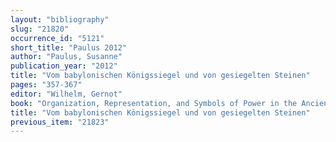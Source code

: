 ```yaml
---
layout: "bibliography"
slug: "21820"
occurrence_id: "5121"
short_title: "Paulus 2012"
author: "Paulus, Susanne"
publication_year: "2012"
title: "Vom babylonischen Königssiegel und von gesiegelten Steinen"
pages: "357-367"
editor: "Wilhelm, Gernot"
book: "Organization, Representation, and Symbols of Power in the Ancient Near East. Proceedings of the 54th Rencontre Assyriologique Internationale at Würzburg 20-25 July 2008 (Winona Lake)"
title: "Vom babylonischen Königssiegel und von gesiegelten Steinen"
previous_item: "21823"
---
```

